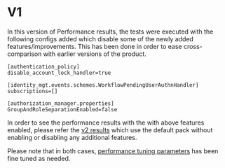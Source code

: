 # V1

In this version of Performance results, the tests were executed with the following configs added which disable some of the newly added features/improvements. This has been done in order to ease cross-comparison with earlier versions of the product.

```
[authentication_policy]
disable_account_lock_handler=true

[identity_mgt.events.schemes.WorkflowPendingUserAuthnHandler]
subscriptions=[]

[authorization_manager.properties]
GroupAndRoleSeparationEnabled=false
```

In order to see the performance results with the with above features enabled, please refer the [v2 results](https://github.com/wso2/performance-is/tree/master/benchmarks/6.1.0/v2/README.md) which use the default pack without enabling or disabling any additional features.

Please note that in both cases, [performance tuning parameters](https://is.docs.wso2.com/en/6.1.0/deploy/performance/performance-tuning-recommendations/) has been fine tuned as needed.
